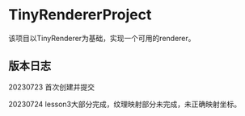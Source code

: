 # TinyRendererProject
该项目以TinyRenderer为基础，实现一个可用的renderer。

## 版本日志
20230723 首次创建并提交

20230724 lesson3大部分完成，纹理映射部分未完成，未正确映射坐标。